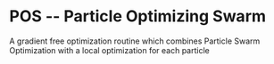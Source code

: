 # POS -- Particle Optimizing Swarm
A gradient free optimization routine which combines Particle Swarm Optimization with a local optimization for each particle



